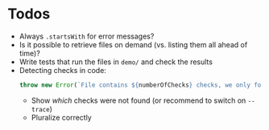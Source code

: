# Todos

* Always `.startsWith` for error messages?
* Is it possible to retrieve files on demand (vs. listing them all ahead of time)?
* Write tests that run the files in `demo/` and check the results
* Detecting checks in code:
  ```ts
  throw new Error(`File contains ${numberOfChecks} checks, we only found ${fileSuccessCount+fileFailureCount} check(s)`);
  ```
  * Show *which* checks were not found (or recommend to switch on `--trace`)
  * Pluralize correctly
